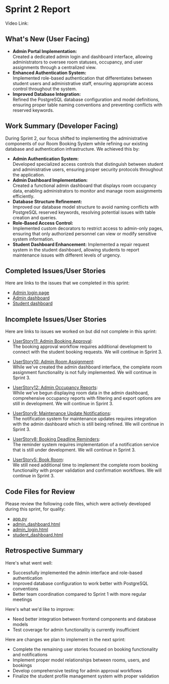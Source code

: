 # Sprint 2 Report 
Video Link:
## What's New (User Facing)
* **Admin Portal Implementation:**  
  Created a dedicated admin login and dashboard interface, allowing administrators to oversee room statuses, occupancy, and user assignments through a centralized view.
* **Enhanced Authentication System:**  
  Implemented role-based authentication that differentiates between student users and administrative staff, ensuring appropriate access control throughout the system.
* **Improved Database Integration:**  
  Refined the PostgreSQL database configuration and model definitions, ensuring proper table naming conventions and preventing conflicts with reserved keywords.

## Work Summary (Developer Facing)
During Sprint 2, our focus shifted to implementing the administrative components of our Room Booking System while refining our existing database and authentication infrastructure. We achieved this by:
* **Admin Authentication System:**  
  Developed specialized access controls that distinguish between student and administrative users, ensuring proper security protocols throughout the application.
* **Admin Dashboard Implementation:**  
  Created a functional admin dashboard that displays room occupancy data, enabling administrators to monitor and manage room assignments efficiently.
* **Database Structure Refinement:**  
  Improved our database model structure to avoid naming conflicts with PostgreSQL reserved keywords, resolving potential issues with table creation and queries.
* **Role-Based Access Control:**  
  Implemented custom decorators to restrict access to admin-only pages, ensuring that only authorized personnel can view or modify sensitive system information.
* **Student Dashboard Enhancement:**
  Implemented a repair request system in the student dashboard, allowing students to report maintenance issues with different levels of urgency.
  

## Completed Issues/User Stories
Here are links to the issues that we completed in this sprint:

 * [Admin login page](https://github.com/users/admsht/projects/2/views/1?pane=issue&itemId=102929249&issue=admsht%7Ccs451-team-project%7C18)
 * [Admin dashboard](https://github.com/users/admsht/projects/2/views/1?pane=issue&itemId=102929697&issue=admsht%7Ccs451-team-project%7C20)
 * [Student dashboard](https://github.com/users/admsht/projects/2?pane=issue&itemId=102929766&issue=admsht%7Ccs451-team-project%7C21)

 
 ## Incomplete Issues/User Stories
Here are links to issues we worked on but did not complete in this sprint:

* [UserStory11: Admin Booking Approval](https://github.com/users/admsht/projects/2/views/1?pane=issue&itemId=100374713&issue=admsht%7Ccs451-team-project%7C11):  
  The booking approval workflow requires additional development to connect with the student booking requests. We will continue in Sprint 3.

* [UserStory10: Admin Room Assignment](https://github.com/users/admsht/projects/2/views/1?pane=issue&itemId=100374712&issue=admsht%7Ccs451-team-project%7C10):  
  While we've created the admin dashboard interface, the complete room assignment functionality is not fully implemented. We will continue in Sprint 3.

* [UserStory12: Admin Occupancy Reports](https://github.com/users/admsht/projects/2/views/1?pane=issue&itemId=100374714&issue=admsht%7Ccs451-team-project%7C12):  
  While we've begun displaying room data in the admin dashboard, comprehensive occupancy reports with filtering and export options are still in development. We will continue in Sprint 3.

* [UserStory9: Maintenance Update Notifications](https://github.com/users/admsht/projects/2/views/1?pane=issue&itemId=100374711&issue=admsht%7Ccs451-team-project%7C9):  
  The notification system for maintenance updates requires integration with the admin dashboard which is still being refined. We will continue in Sprint 3.

* [UserStory8: Booking Deadline Reminders](https://github.com/users/admsht/projects/2/views/1?pane=issue&itemId=100374710&issue=admsht%7Ccs451-team-project%7C8):  
  The reminder system requires implementation of a notification service that is still under development. We will continue in Sprint 3.

* [UserStory5: Book Room](https://github.com/users/admsht/projects/2/views/1?pane=issue&itemId=100374707&issue=admsht%7Ccs451-team-project%7C5):  
  We still need additional time to implement the complete room booking functionality with proper validation and confirmation workflows. We will continue in Sprint 3.


## Code Files for Review
Please review the following code files, which were actively developed during this sprint, for quality:
 * [app.py](https://github.com/admsht/cs451-team-project/blob/main/Project/app.py)
 * [admin_dashboard.html](https://github.com/admsht/cs451-team-project/blob/main/Project/templates/admin_dashboard.html)
 * [admin_login.html](https://github.com/admsht/cs451-team-project/blob/main/Project/templates/admin_login.html)
 * [student_dashboard.html](https://github.com/admsht/cs451-team-project/blob/main/Project/templates/student_dashboard.html)
 
## Retrospective Summary
Here's what went well:
  * Successfully implemented the admin interface and role-based authentication
  * Improved database configuration to work better with PostgreSQL conventions
  * Better team coordination compared to Sprint 1 with more regular meetings

Here's what we'd like to improve:
  * Need better integration between frontend components and database models
  * Test coverage for admin functionality is currently insufficient

Here are changes we plan to implement in the next sprint:
  * Complete the remaining user stories focused on booking functionality and notifications
  * Implement proper model relationships between rooms, users, and bookings
  * Develop comprehensive testing for admin approval workflows
  * Finalize the student profile management system with proper validation
